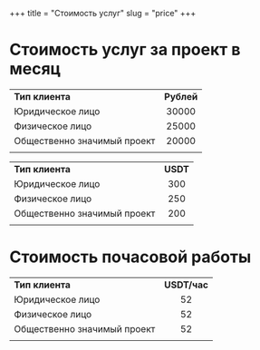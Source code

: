 +++
title = "Стоимость услуг"
slug = "price"
+++

# Стоимость услуг за проект в месяц

|||
| :---        |    :----:   |
| **Тип клиента** | **Рублей** |
| Юридическое лицо | 30000 |
| Физическое лицо | 25000 |
| Общественно значимый проект | 20000 |
|||

|||
| :---        |    :----:   |
| **Тип клиента** | **USDT** |
| Юридическое лицо | 300 |
| Физическое лицо | 250 |
| Общественно значимый проект | 200 |
|||


# Стоимость почасовой работы

|||
| :---        |  :----: |
| **Тип клиента** | **USDT/час** |
| Юридическое лицо | 52 |
| Физическое лицо | 52 |
| Общественно значимый проект | 52 |
|||
